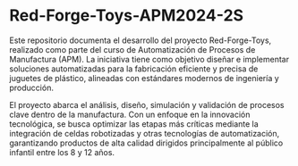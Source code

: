 # Red-Forge-Toys-APM2024-2S

Este repositorio documenta el desarrollo del proyecto Red-Forge-Toys, realizado como parte del curso de Automatización de Procesos de Manufactura (APM). La iniciativa tiene como objetivo diseñar e implementar soluciones automatizadas para la fabricación eficiente y precisa de juguetes de plástico, alineadas con estándares modernos de ingeniería y producción.

El proyecto abarca el análisis, diseño, simulación y validación de procesos clave dentro de la manufactura. Con un enfoque en la innovación tecnológica, se busca optimizar las etapas más críticas mediante la integración de celdas robotizadas y otras tecnologías de automatización, garantizando productos de alta calidad dirigidos principalmente al público infantil entre los 8 y 12 años.
